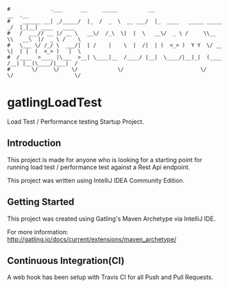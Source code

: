 ```
#             .___      __     _____          __                         __  .__
#    ______ __| _/_____/  |_  /  _  \  __ ___/  |_  ____   _____ _____ _/  |_|__| ____   ____
#   /  ___// __ |/ __ \   __\/  /_\  \|  |  \   __\/  _ \ /     \\__  \\   __\  |/  _ \ /    \
#   \___ \/ /_/ \  ___/|  | /    |    \  |  /|  | (  <_> )  Y Y  \/ __ \|  | |  (  <_> )   |  \
#  /____  >____ |\___  >__| \____|__  /____/ |__|  \____/|__|_|  (____  /__| |__|\____/|___|  /
#       \/     \/    \/             \/                         \/     \/                    \/
```
# gatlingLoadTest
Load Test / Performance testing Startup Project.


Introduction
------------
This project is made for anyone who is looking for a starting point for running load test / performance test against a Rest Api endpoint.

This project was written using IntelliJ IDEA Community Edition.


Getting Started
-----
This project was created using Gatling's Maven Archetype via IntelliJ IDE.

For more information: http://gatling.io/docs/current/extensions/maven_archetype/


Continuous Integration(CI)
------------
A web hook has been setup with Travis CI for all Push and Pull Requests.
